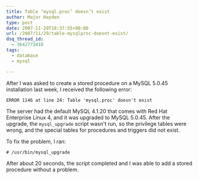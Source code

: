 ```yaml
---
title: Table ‘mysql.proc’ doesn’t exist
author: Major Hayden
type: post
date: 2007-11-29T18:37:55+00:00
url: /2007/11/29/table-mysqlproc-doesnt-exist/
dsq_thread_id:
  - 3642773410
tags:
  - database
  - mysql

---
```

After I was asked to create a stored procedure on a MySQL 5.0.45 installation last week, I received the following error:

`ERROR 1146 at line 24: Table 'mysql.proc' doesn't exist`

The server had the default MySQL 4.1.20 that comes with Red Hat Enterprise Linux 4, and it was upgraded to MySQL 5.0.45. After the upgrade, the `mysql_upgrade` script wasn't run, so the privilege tables were wrong, and the special tables for procedures and triggers did not exist.

To fix the problem, I ran:

`# /usr/bin/mysql_upgrade`

After about 20 seconds, the script completed and I was able to add a stored procedure without a problem.

